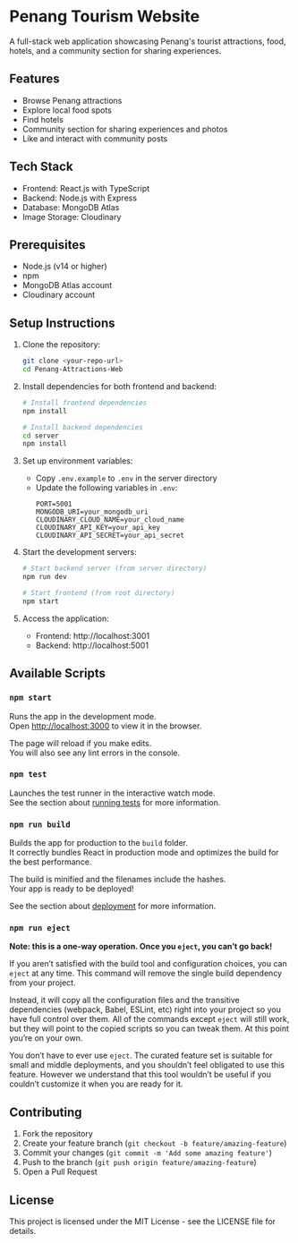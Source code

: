 # Penang Tourism Website

A full-stack web application showcasing Penang's tourist attractions, food, hotels, and a community section for sharing experiences.

## Features

- Browse Penang attractions
- Explore local food spots
- Find hotels
- Community section for sharing experiences and photos
- Like and interact with community posts

## Tech Stack

- Frontend: React.js with TypeScript
- Backend: Node.js with Express
- Database: MongoDB Atlas
- Image Storage: Cloudinary

## Prerequisites

- Node.js (v14 or higher)
- npm
- MongoDB Atlas account
- Cloudinary account

## Setup Instructions

1. Clone the repository:
   ```bash
   git clone <your-repo-url>
   cd Penang-Attractions-Web
   ```

2. Install dependencies for both frontend and backend:
   ```bash
   # Install frontend dependencies
   npm install

   # Install backend dependencies
   cd server
   npm install
   ```

3. Set up environment variables:
   - Copy `.env.example` to `.env` in the server directory
   - Update the following variables in `.env`:
     ```
     PORT=5001
     MONGODB_URI=your_mongodb_uri
     CLOUDINARY_CLOUD_NAME=your_cloud_name
     CLOUDINARY_API_KEY=your_api_key
     CLOUDINARY_API_SECRET=your_api_secret
     ```

4. Start the development servers:
   ```bash
   # Start backend server (from server directory)
   npm run dev

   # Start frontend (from root directory)
   npm start
   ```

5. Access the application:
   - Frontend: http://localhost:3001
   - Backend: http://localhost:5001

## Available Scripts

### `npm start`

Runs the app in the development mode.\
Open [http://localhost:3000](http://localhost:3000) to view it in the browser.

The page will reload if you make edits.\
You will also see any lint errors in the console.

### `npm test`

Launches the test runner in the interactive watch mode.\
See the section about [running tests](https://facebook.github.io/create-react-app/docs/running-tests) for more information.

### `npm run build`

Builds the app for production to the `build` folder.\
It correctly bundles React in production mode and optimizes the build for the best performance.

The build is minified and the filenames include the hashes.\
Your app is ready to be deployed!

See the section about [deployment](https://facebook.github.io/create-react-app/docs/deployment) for more information.

### `npm run eject`

**Note: this is a one-way operation. Once you `eject`, you can’t go back!**

If you aren’t satisfied with the build tool and configuration choices, you can `eject` at any time. This command will remove the single build dependency from your project.

Instead, it will copy all the configuration files and the transitive dependencies (webpack, Babel, ESLint, etc) right into your project so you have full control over them. All of the commands except `eject` will still work, but they will point to the copied scripts so you can tweak them. At this point you’re on your own.

You don’t have to ever use `eject`. The curated feature set is suitable for small and middle deployments, and you shouldn’t feel obligated to use this feature. However we understand that this tool wouldn’t be useful if you couldn’t customize it when you are ready for it.

## Contributing

1. Fork the repository
2. Create your feature branch (`git checkout -b feature/amazing-feature`)
3. Commit your changes (`git commit -m 'Add some amazing feature'`)
4. Push to the branch (`git push origin feature/amazing-feature`)
5. Open a Pull Request

## License

This project is licensed under the MIT License - see the LICENSE file for details.
